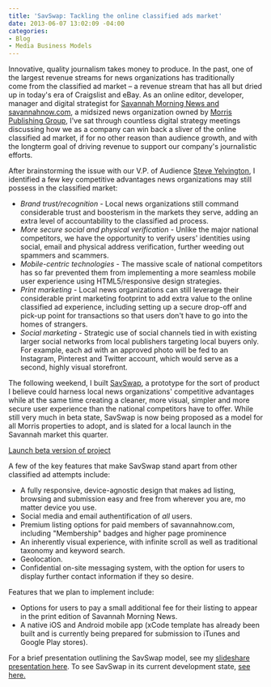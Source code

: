 ```yaml
---
title: 'SavSwap: Tackling the online classified ads market'
date: 2013-06-07 13:02:09 -04:00
categories:
- Blog
- Media Business Models
---
```


<p>Innovative, quality journalism takes money to produce. In the past, one of the largest revenue streams for news organizations has traditionally come from the classified ad market – a revenue stream that has all but dried up in today's era of Craigslist and eBay. As an online editor, developer, manager and digital strategist for <a href="http://savannahnow.com">Savannah Morning News and savannahnow.com</a>, a midsized news organization owned by <a href="http://morris.com">Morris Publishing Group</a>, I've sat through countless digital strategy meetings discussing how we as a company can win back a sliver of the online classified ad market, if for no other reason than audience growth, and with the longterm goal of driving revenue to support our company's journalistic efforts.</p>
<p><!--more--></p>
<p>After brainstorming the issue with our V.P. of Audience <a href="http://yelvington.com">Steve Yelvington</a>, I identified a few key competitive advantages news organizations may still possess in the classified market:</p>
<ul>
<li><em>Brand trust/recognition</em> - Local news organizations still command considerable trust and boosterism in the markets they serve, adding an extra level of accountability to the classified ad process.</li>
<li><em>More secure social and physical verification</em> - Unlike the major national competitors, we have the opportunity to verify users' identities using social, email and physical address verification, further weeding out spammers and scammers.</li>
<li><em>Mobile-centric technologies</em> - The massive scale of national competitors has so far prevented them from implementing a more seamless mobile user experience using HTML5/responsive design strategies.</li>
<li><em>Print marketing</em> - Local news organizations can still leverage their considerable print marketing footprint to add extra value to the online classified ad experience, including setting up a secure drop-off and pick-up point for transactions so that users don't have to go into the homes of strangers.</li>
<li><em>Social marketing</em> - Strategic use of social channels tied in with existing larger social networks from local publishers targeting local buyers only. For example, each ad with an approved photo will be fed to an Instagram, Pinterest and Twitter account, which would serve as a second, highly visual storefront.</li>
</ul>
<p>The following weekend, I built <a href="http://dev-savswap.gotpantheon.com">SavSwap</a>, a prototype for the sort of product I believe could harness local news organizations' competitive advantages while at the same time creating a cleaner, more visual, simpler and more secure user experience than the national competitors have to offer. While still very much in beta state, SavSwap is now being proposed as a model for all Morris properties to adopt, and is slated for a local launch in the Savannah market this quarter.</p>
<p><a href="http://dev-savswap.gotpantheon.com">Launch beta version of project</a> </p>
<p>A few of the key features that make SavSwap stand apart from other classified ad attempts include:</p>
<ul>
<li>A fully responsive, device-agnostic design that makes ad listing, browsing and submission easy and free from wherever you are, mo matter device you use.</li>
<li><span style="line-height: 13px;">Social media and email authentification of <em>all</em> users.</span></li>
<li>Premium listing options for paid members of savannahnow.com, including "Membership" badges and higher page prominence</li>
<li>An inherently visual experience, with infinite scroll as well as traditional taxonomy and keyword search.</li>
<li>Geolocation.</li>
<li>Confidential on-site messaging system, with the option for users to display further contact information if they so desire.</li>
</ul>
<p>Features that we plan to implement include:</p>
<ul>
<li>Options for users to pay a small additional fee for their listing to appear in the print edition of Savannah Morning News.</li>
<li>A native iOS and Android mobile app (xCode template has already been built and is currently being prepared for submission to iTunes and Google Play stores).</li>
</ul>
<p>For a brief presentation outlining the SavSwap model, see my <a href="http://www.slideshare.net/carlvlewis/tackling-the-local-classified-ad-market">slideshare presentation here</a>. To see SavSwap in its current development state, <a href="http://dev-savswap.gotpantheon.com">see here.</a></p>

